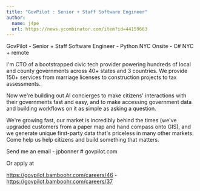 ```yaml
---
title: "GovPilot : Senior + Staff Software Engineer"
author:
  name: j4pe
  url: https://news.ycombinator.com/item?id=44159663
---
```

GovPilot - Senior + Staff Software Engineer - Python NYC Onsite - C# NYC + remote

I&#x27;m CTO of a bootstrapped civic tech provider powering hundreds of local and county governments across 40+ states and 3 countries. We provide 150+ services from marriage licenses to construction projects to tax assessments.

Now we&#x27;re building out AI concierges to make citizens&#x27; interactions with their governments fast and easy, and to make accessing government data and building workflows on it as simple as asking a question.

We&#x27;re growing fast, our market is incredibly behind the times (we&#x27;ve upgraded customers from a paper map and hand compass onto GIS), and we generate unique first-party data that&#x27;s priceless in many other markets. Come help us help citizens and build something that matters.

Send me an email - jpbonner # govpilot.com

Or apply at

<a href="https:&#x2F;&#x2F;govpilot.bamboohr.com&#x2F;careers&#x2F;46" rel="nofollow">https:&#x2F;&#x2F;govpilot.bamboohr.com&#x2F;careers&#x2F;46</a> - <a href="https:&#x2F;&#x2F;govpilot.bamboohr.com&#x2F;careers&#x2F;37" rel="nofollow">https:&#x2F;&#x2F;govpilot.bamboohr.com&#x2F;careers&#x2F;37</a>
<JobApplication />
